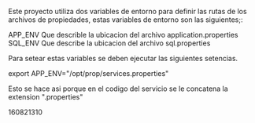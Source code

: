 Este proyecto utiliza dos variables de entorno para definir las rutas de los archivos de propiedades, 
estas variables de entorno son las siguientes;:

APP_ENV Que describle la ubicacion del archivo application.properties
SQL_ENV Que describe la ubicacion del archivo sql.properties

Para setear estas variables se deben ejecutar las siguientes setencias.

export APP_ENV="/opt/prop/services.properties"

Esto se hace asi porque en el codigo del servicio se le concatena la extension ".properties"


160821310